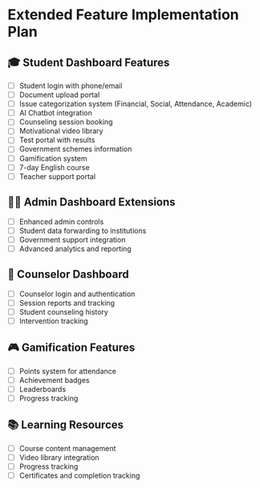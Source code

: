 # Extended Feature Implementation Plan

## 🎓 Student Dashboard Features
- [ ] Student login with phone/email
- [ ] Document upload portal
- [ ] Issue categorization system (Financial, Social, Attendance, Academic)
- [ ] AI Chatbot integration
- [ ] Counseling session booking
- [ ] Motivational video library
- [ ] Test portal with results
- [ ] Government schemes information
- [ ] Gamification system
- [ ] 7-day English course
- [ ] Teacher support portal

## 👨‍💼 Admin Dashboard Extensions
- [ ] Enhanced admin controls
- [ ] Student data forwarding to institutions
- [ ] Government support integration
- [ ] Advanced analytics and reporting

## 🧠 Counselor Dashboard
- [ ] Counselor login and authentication
- [ ] Session reports and tracking
- [ ] Student counseling history
- [ ] Intervention tracking

## 🎮 Gamification Features
- [ ] Points system for attendance
- [ ] Achievement badges
- [ ] Leaderboards
- [ ] Progress tracking

## 📚 Learning Resources
- [ ] Course content management
- [ ] Video library integration
- [ ] Progress tracking
- [ ] Certificates and completion tracking
